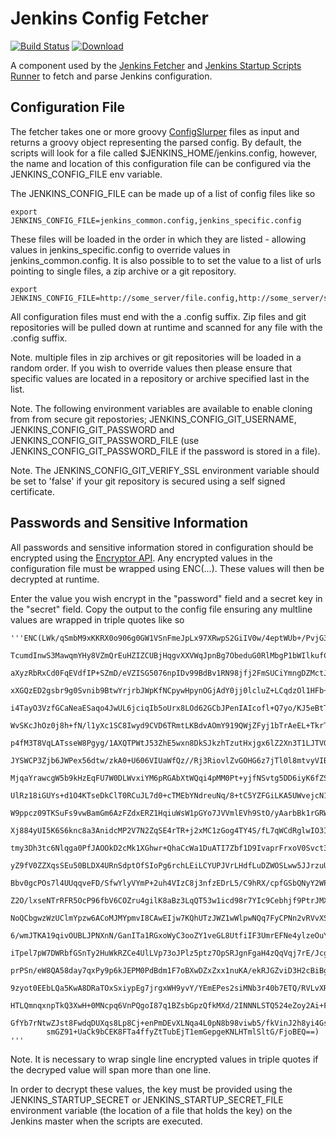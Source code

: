 # Jenkins Config Fetcher

[![Build Status](https://travis-ci.org/buildit/jenkins-config-fetcher.svg?branch=master)](https://travis-ci.org/buildit/jenkins-config-fetcher)
[ ![Download](https://api.bintray.com/packages/buildit/maven/jenkins-config-fetcher/images/download.svg) ](https://bintray.com/buildit/maven/jenkins-config-fetcher/_latestVersion)

A component used by the [Jenkins Fetcher](https://github.com/buildit/jenkins-fetcher) and [Jenkins Startup Scripts Runner](https://github.com/buildit/jenkins-startup-scripts-runner) to fetch and parse Jenkins configuration.

## Configuration File

The fetcher takes one or more groovy [ConfigSlurper](http://docs.groovy-lang.org/latest/html/gapi/groovy/util/ConfigSlurper.html) files as input and returns a groovy object representing the parsed config. By default, the scripts will look for a file called $JENKINS_HOME/jenkins.config, however, the name and location of this configuration file can be configured via the JENKINS_CONFIG_FILE env variable.

The JENKINS_CONFIG_FILE can be made up of a list of config files like so

```
export JENKINS_CONFIG_FILE=jenkins_common.config,jenkins_specific.config
```

These files will be loaded in the order in which they are listed - allowing values in jenkins_specific.config to override values in jenkins_common.config. It is also possible to to set the value to a list of urls pointing to single files, a zip archive or a git repository.

```
export JENKINS_CONFIG_FILE=http://some_server/file.config,http://some_server/some.zip,http://some_git_repo_server/some_project.git,http://some_git_repo_server/some_other_project.git#some_tag_or_branch
```

All configuration files must end with the a .config suffix. Zip files and git repositories will be pulled down at runtime and scanned for any file with the .config suffix.

Note. multiple files in zip archives or git repositories will be loaded in a random order. If you wish to override values then please ensure that specific values are located in a repository or archive specified last in the list.

Note. The following environment variables are available to enable cloning from from secure git repostories; JENKINS_CONFIG_GIT_USERNAME, JENKINS_CONFIG_GIT_PASSWORD and JENKINS_CONFIG_GIT_PASSWORD_FILE (use JENKINS_CONFIG_GIT_PASSWORD_FILE if the password is stored in a file).

Note. The JENKINS_CONFIG_GIT_VERIFY_SSL environment variable should be set to 'false' if your git repository is secured using a self signed certificate.

## Passwords and Sensitive Information

All passwords and sensitive information stored in configuration should be encrypted using the [Encryptor API](https://github.com/buildit/encryptor-api). Any encrypted values in the configuration file must be wrapped using ENC(...). These values will then be decrypted at runtime.

Enter the value you wish encrypt in the "password" field and a secret key in the "secret" field. Copy the output to the config file ensuring any multline values are wrapped in triple quotes like so

```
'''ENC(LWk/qSmbM9xKKRX0o906g0GW1VSnFmeJpLx97XRwpS2GiIV0w/4eptWUb+/PvjG3rMotH+ZgwXAZH6W7yhFiJfe89INTAFhekL
        TcumdInwS3MawqmYHy8VZmQrEuHZIZCUBjHqgvXXVWqJpnBg7ObeduG0RlMbgP1bWIlkufCf56O0CHzHiLuHPpDiPwmQ8fOm1uby
        aXyzRbRxCd0FqEVdfIP+SZmD/eVZISG5076npIDv99BdBv1RN98jfj2FmSUCiYmngDZMctJZqF2wNzu1dtjPhE+iCH/e+S4WUxGG
        xXGQzED2gsbr9g0Svnib9BtwYrjrbJWpKfNCpywHpynOGjAdY0jj0lcluZ+LCqdzOl1HFb+/h6kgt1p3Jj7n/TeXHMwZlTnWtscW
        i4TayO3VzfGCaNeaESaqo4JwUL6jciqIb5oUrx8LOd62GCbJPenIAIcofl+Q7yo/KJ5eBtT36jQ8vhv9Uu5aH5wryf+YuC4I15qJ
        WvSKcJhOz0j8h+fN/l1yXc1SC8Iwyd9CVD6TRmtLKBdvAOmY919QWjZFyj1bTrAeEL+TkrTaWhkRiSxMXrLXf7mwZS4Ah3xipoDh
        p4fM3T8VqLATsseW8Pgyg/1AXQTPWtJ53ZhE5wxn8DkSJkzhTzutHxjgx6lZ2Xn3T1LJTVGrH/zut8AFKwe0k6Nk9kGkDqn8L8t1
        JYSWCP3Zjb6JWPex56dtw/zkA0+U606VIUaWfQz//Rj3RiovlZvGOHG6z7jTl0l8mtvyVIBE/3/77YjssX5zKP5FVXb184aT+qTQ
        MjqaYrawcgW5b9kHzEqFU7W0DLWvxiYM6pRGAbXtWQqi4pMM0Pt+yjfNSvtg5DD6iyK6fZSInD4U3v/kbE3AIupYMjTz0/fOZd2E
        UlRz18iGUYs+d1O4KTseDkClT0RCuJL7d0+cTMEbYNdreuNq/8+tC5YZFGiLKA5UWvejcN1+vZ6+L6ktpYdmEpWmef9VChRlcnnj
        W9ppcz09TKSuFs9vwBamGm6AzFZdxERZ1HqiuWsW1pGYo7JVVmlEVh9StO/yAarbBk1rGRW2UWNPRqkJqTGXxtW2P3S4EQhCBgdR
        Xj884yUI5K6S6knc8a3AnidcMP2V7N2ZqSE4rTR+j2xMC1zGog4TY4S/fL7qWCdRglwIO3I7tNg2tKN3VGk0GfNXiVfulPDutK3Z
        tmy3Dh3tc6Nlqga0PfJAOOkD2cMk1XGhwr+QhaCcWa1DuATI7Zbf1D9IvaprFrxoV0Svct3XXQ1T4muveak0iRF79SwgjGXvrh8y
        yZ9fV0ZZXqsSEu50BLDX4URnSdptOfSIoPg6rchLEiLCYUPJVrLHdfLuDZWOSLww5JJrzuUFE97sxoMK5pVzull0y88KLcfdDaKb
        Bbv0gcPOs7l4UUqqveFD/SfwYlyVYmP+2uh4VIzC8j3nfzEDrL5/C9hRX/cpfGSbQNyY2WPG/dUrDgUKlHRnENajTcfhd1t4tc24
        Z2O/lxseNTrRFR5OcP96fbV6COZru4gilK8aBz3LqQT53w1icd98r7YIc9Cebhjf9PtrJMXAxrkrtxR1wneiaYDoRC1OQpcGB6sO
        NoQCbgwzWzUClmYpzw6ACoMJMYpmvI8CAwEIjw7KQhUTzJWZ1wWlpwNQq7FyCPNn2vRVvXS3Aqp39I6aovSwgXV8BOAJszCmdNfl
        6/wmJTKA19qivOUBLJPNXnN/GanITa1RGxoWyC3ooZY1veGL8UtfiIF3UmrEFNe4ylzeOuYnPVbZ98vu0F9q44z82ZxF1WN2YV5c
        iTpel7pW7DWRbfGSnTy2HuWkRZCe4UlLVp73oJPlz5ptz7OpSRJgnFgaH4zQqVqj7rE/Jcgt2E/ngGPDyTJBJdEkIzriT+VLDicZ
        prPSn/eW8QA58day7qxPy9p6kJEPM0PdBdm1F7oBXwDZxZxx1nuKA/ekRJGZviD3H2cBiBgj84yKtLb/ULIv6jqXMUW3+LqQ0FeM
        9zyot0EEbLQa5KwA8DRaTOxSxiypEg7jrgxWH9yvY/YEmEPes2siMNb3r40b7ETQ/RVLvXRISAhVyeWrqDQLln7tVtRUqgpq0VXB
        HTLQmnqxnpTkQ3XwH+0MNcpq6VnPQgoI87q1BZsbGpzQfkMXd/2INNNLSTQ524eZoy2Ai+FFKdAURqY7pRcfCOYg1h82PO09bLgn
        GfYb7rNtwZJst8FwdqDUXqs8Lp8Cj+enPmDEvXLNqa4L0pN8b98viwb5/fkVinJ2h8yi4Gsg7ZSN6cWsUctQKi7OAmBxhHyMghxS
        smGZ91+UaCk9bCEK8FTa4ffyZtTubEjT1emGepgeKNLHTmlSltG/FjoBEQ==)
'''
```

Note. It is necessary to wrap single line encrypted values in triple quotes if the decryped value will span more than one line.

In order to decrypt these values, the key must be provided using the JENKINS_STARTUP_SECRET or JENKINS_STARTUP_SECRET_FILE environment variable (the location of a file that holds the key) on the Jenkins master when the scripts are executed.


